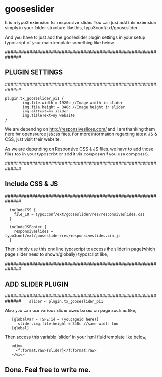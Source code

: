 # gooseslider

It is a typo3 extension for responsive slider. 
You can just add this extension simply in your folder structure like this, typo3conf/ext/gooseslider.

And you have to just add the gooseslider plugin settings in your setup typoscript of your main template something like below.

##############################################################
## PLUGIN SETTINGS
##############################################################

```
plugin.tx_gooseslider_pi1 {
        img.file.width = 1920c //Image width in slider
        img.file.height = 348c //Image height in slider
        img.altText=my slider 
        img.titleText=my website
}
```
We are depending on http://responsiveslides.com/ and I am thanking them here for opensource js&css files. For more information regarding latest JS & CSS, just visit their website.

As we are depending on Responsive CSS & JS files, we have to add those files too in your typoscript or add it via composer(if you use composer).

##############################################################
## Include CSS & JS
##############################################################

```
  includeCSS {
    file_10 = typo3conf/ext/gooseslider/res/responsiveslides.css
  }
  
  includeJSFooter {
    responsiveslides = typo3conf/ext/gooseslider/res/responsiveslides.min.js
  }
```

Then simply use this one line typoscript to access the slider in page(which page slider need to shown/globally) typoscript like,

##############################################################
## ADD SLIDER PLUGIN 
##############################################################
```    slider < plugin.tx_gooseslider_pi1 ```

Also you can use various slider sizes based on page such as like,

```
   [globalVar = TSFE:id = (youpageid here)]
      slider.img.file.height = 348c //same width too
   [global]
```
Then access this variable 'slider' in your html fluid template like below,
```
   <div>
     <f:format.raw>{slider}</f:format.raw>
   </div>
```

## Done. Feel free to write me.
